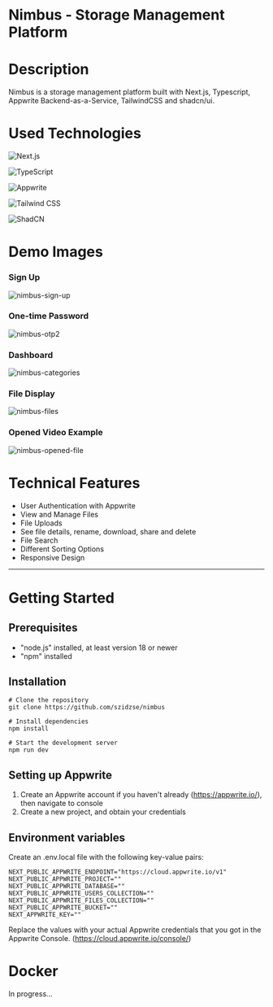 # Nimbus - Storage Management Platform

# Description

Nimbus is a storage management platform built with Next.js, Typescript, Appwrite Backend-as-a-Service, TailwindCSS and shadcn/ui.

# Used Technologies

![Next.js](https://img.shields.io/badge/Next.js-000000?style=for-the-badge&logo=next.js&logoColor=white)

![TypeScript](https://img.shields.io/badge/TypeScript-007ACC?style=for-the-badge&logo=typescript&logoColor=white)

![Appwrite](https://img.shields.io/badge/Appwrite-FA5C5C?style=for-the-badge&logo=appwrite&logoColor=white)

![Tailwind CSS](https://img.shields.io/badge/TailwindCSS-38B2AC?style=for-the-badge&logo=tailwind-css&logoColor=white)

![ShadCN](https://img.shields.io/badge/ShadCN-000000?style=for-the-badge&logo=shadcn&logoColor=white)

# Demo Images

### Sign Up
![nimbus-sign-up](https://github.com/user-attachments/assets/d26ada56-505b-467f-b121-35eab715e787)

### One-time Password
![nimbus-otp2](https://github.com/user-attachments/assets/470ea9e4-c1c4-45e6-ac96-b4fcba67b599)

### Dashboard
![nimbus-categories](https://github.com/user-attachments/assets/5aedc63b-d2e5-4b86-b4f6-44e84eb0bd6d)

### File Display
![nimbus-files](https://github.com/user-attachments/assets/b3dc8ee9-210e-4f58-b3bd-33a90622b296)

### Opened Video Example
![nimbus-opened-file](https://github.com/user-attachments/assets/4cd0701c-02ae-41c2-92bf-b09e5d022ed3)


# Technical Features

- User Authentication with Appwrite
- View and Manage Files
- File Uploads
- See file details, rename, download, share and delete
- File Search
- Different Sorting Options
- Responsive Design

- - -

# Getting Started

## Prerequisites

- "node.js" installed, at least version 18 or newer
- "npm" installed

## Installation

    # Clone the repository
    git clone https://github.com/szidzse/nimbus

    # Install dependencies
    npm install

    # Start the development server
    npm run dev

## Setting up Appwrite

1. Create an Appwrite account if you haven't already (https://appwrite.io/), then navigate to console
2. Create a new project, and obtain your credentials

## Environment variables

   Create an .env.local file with the following key-value pairs:

    NEXT_PUBLIC_APPWRITE_ENDPOINT="https://cloud.appwrite.io/v1"
    NEXT_PUBLIC_APPWRITE_PROJECT=""
    NEXT_PUBLIC_APPWRITE_DATABASE=""
    NEXT_PUBLIC_APPWRITE_USERS_COLLECTION=""
    NEXT_PUBLIC_APPWRITE_FILES_COLLECTION=""
    NEXT_PUBLIC_APPWRITE_BUCKET=""
    NEXT_APPWRITE_KEY=""

   Replace the values with your actual Appwrite credentials that you got in the Appwrite Console. (https://cloud.appwrite.io/console/)

# Docker

In progress...
